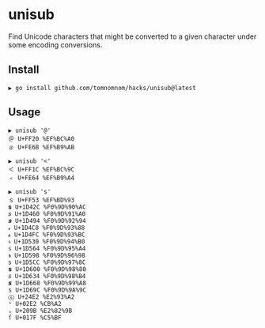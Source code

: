 # unisub
Find Unicode characters that might be converted to a given character under some encoding conversions.

## Install
```
▶ go install github.com/tomnomnom/hacks/unisub@latest
```

## Usage

```
▶ unisub '@'
＠ U+FF20 %EF%BC%A0
﹫ U+FE6B %EF%B9%AB
```

```
▶ unisub '<'
＜ U+FF1C %EF%BC%9C
﹤ U+FE64 %EF%B9%A4
```

```
▶ unisub 's'
ｓ U+FF53 %EF%BD%93
𝐬 U+1D42C %F0%9D%90%AC
𝑠 U+1D460 %F0%9D%91%A0
𝒔 U+1D494 %F0%9D%92%94
𝓈 U+1D4C8 %F0%9D%93%88
𝓼 U+1D4FC %F0%9D%93%BC
𝔰 U+1D530 %F0%9D%94%B0
𝕤 U+1D564 %F0%9D%95%A4
𝖘 U+1D598 %F0%9D%96%98
𝗌 U+1D5CC %F0%9D%97%8C
𝘀 U+1D600 %F0%9D%98%80
𝘴 U+1D634 %F0%9D%98%B4
𝙨 U+1D668 %F0%9D%99%A8
𝚜 U+1D69C %F0%9D%9A%9C
ⓢ U+24E2 %E2%93%A2
ˢ U+02E2 %CB%A2
ₛ U+209B %E2%82%9B
ſ U+017F %C5%BF
```

